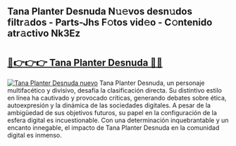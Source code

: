 ## Tana Planter Desnuda N𝚞𝚎vos desn𝚞dos filtr𝚊dos - Parts-Jhs F𝚘tos vid𝚎o - C𝚘ntenido atr𝚊ctivo Nk3Ez

# <h2><a href="http://mbcn6c.tromn.icu/?c=Tana+Planter+Desnuda">🔗👉👉👉 Tana Planter Desnuda 🔗🔗</a></h2>

[![Tana Planter Desnuda nuevo](https://i.imgur.com/pEAQMta.gif)](http://mbcn6c.tromn.icu/?c=Tana+Planter+Desnuda)
Tana Planter Desnuda, un personaje multifacético y divisivo, desafía la clasificación directa. Su distintivo estilo en línea ha cautivado y provocado críticas, generando debates sobre ética, autoexpresión y la dinámica de las sociedades digitales. A pesar de la ambigüedad de sus objetivos futuros, su papel en la configuración de la esfera digital es incuestionable. Con una determinación inquebrantable y un encanto innegable, el impacto de Tana Planter Desnuda en la comunidad digital es inmenso.
